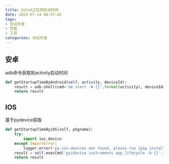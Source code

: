 ```yaml
---
title: SoloX之应用启动时间
date: 2023-07-14 08:37:42
tags: 
- 测试开发 
- 性能 
- 工具
categories: 测试开发
---
```

## 安卓

adb命令获取到activity启动时间

```python
def getStartupTimeByAndroid(self, activity, deviceId):
    result = adb.shell(cmd='am start -W {}'.format(activity), deviceId=deviceId)
    return result
```





## IOS

基于pydevice获取

```python
def getStartupTimeByiOS(self, pkgname):
    try:
        import ios_device
    except ImportError:
        logger.error('py-ios-devices not found, please run [pip install py-ios-devices]') 
    result = self.execCmd('pyidevice instruments app_lifecycle -b {}'.format(pkgname))       
    return result
```
